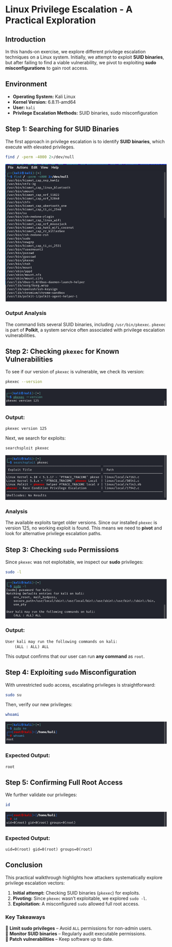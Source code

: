 # Linux Privilege Escalation - A Practical Exploration

## Introduction
In this hands-on exercise, we explore different privilege escalation techniques on a Linux system. Initially, we attempt to exploit **SUID binaries**, but after failing to find a viable vulnerability, we pivot to exploiting **sudo misconfigurations** to gain root access.

## Environment
- **Operating System:** Kali Linux
- **Kernel Version:** 6.8.11-amd64
- **User:** `kali`
- **Privilege Escalation Methods:** SUID binaries, sudo misconfiguration

## Step 1: Searching for SUID Binaries
The first approach in privilege escalation is to identify **SUID binaries**, which execute with elevated privileges.

```bash
find / -perm -4000 2>/dev/null
```

![SUID Output](https://github.com/radu2208/linux-privilege-escalation/raw/refs/heads/main/1.bmp)


### Output Analysis
The command lists several SUID binaries, including `/usr/bin/pkexec`. `pkexec` is part of **Polkit**, a system service often associated with privilege escalation vulnerabilities.

## Step 2: Checking `pkexec` for Known Vulnerabilities
To see if our version of `pkexec` is vulnerable, we check its version:

```bash
pkexec --version
```

![SUID Output](https://github.com/radu2208/linux-privilege-escalation/raw/refs/heads/main/2.bmp)

### Output:
```
pkexec version 125
```

Next, we search for exploits:

```bash
searchsploit pkexec
```

![SUID Output](https://github.com/radu2208/linux-privilege-escalation/raw/refs/heads/main/3.bmp)

### Analysis
The available exploits target older versions. Since our installed `pkexec` is version 125, no working exploit is found. This means we need to **pivot** and look for alternative privilege escalation paths.

## Step 3: Checking `sudo` Permissions
Since `pkexec` was not exploitable, we inspect our **sudo** privileges:

```bash
sudo -l
```

![SUID Output](https://github.com/radu2208/linux-privilege-escalation/raw/refs/heads/main/4.bmp)

### Output:
```
User kali may run the following commands on kali:
    (ALL : ALL) ALL
```

This output confirms that our user can run **any command** as `root`.

## Step 4: Exploiting `sudo` Misconfiguration
With unrestricted sudo access, escalating privileges is straightforward:

```bash
sudo su
```

Then, verify our new privileges:

```bash
whoami
```

![SUID Output](https://github.com/radu2208/linux-privilege-escalation/raw/refs/heads/main/5.bmp)

### Expected Output:
```
root
```

## Step 5: Confirming Full Root Access
We further validate our privileges:

```bash
id
```

![SUID Output](https://github.com/radu2208/linux-privilege-escalation/raw/refs/heads/main/6.bmp)

### Expected Output:
```
uid=0(root) gid=0(root) groups=0(root)
```

## Conclusion
This practical walkthrough highlights how attackers systematically explore privilege escalation vectors:
1. **Initial attempt:** Checking SUID binaries (`pkexec`) for exploits.
2. **Pivoting:** Since `pkexec` wasn’t exploitable, we explored `sudo -l`.
3. **Exploitation:** A misconfigured `sudo` allowed full root access.

### Key Takeaways
🔹 **Limit sudo privileges** – Avoid `ALL` permissions for non-admin users.  
🔹 **Monitor SUID binaries** – Regularly audit executable permissions.  
🔹 **Patch vulnerabilities** – Keep software up to date.


